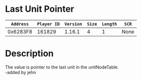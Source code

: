# Last Unit Pointer

| `Address` | `Player ID` | `Version` | `Size` | `Length` | `SCR` |
| ---------- | ----------- | --------- | ------ | -------- | ---- |
| 0x6283F8 | 161829 | 1.16.1 | 4 | 1 | None |

# Description

The value is pointer to the last unit in the unitNodeTable.<br>-added by jehn